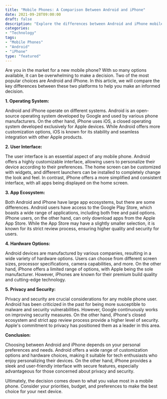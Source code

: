```yaml
--- 
title: "Mobile Phones: A Comparison Between Android and iPhone"
date: 2021-09-28T09:00:00
draft: false
description: "Explore the differences between Android and iPhone mobile phones and make an informed decision on your next purchase."
categories: 
- "Technology"
tags: 
- "Mobile Phones"
- "Android"
- "iPhone"
type: "featured"
--- 
```


Are you in the market for a new mobile phone? With so many options available, it can be overwhelming to make a decision. Two of the most popular choices are Android and iPhone. In this article, we will compare the key differences between these two platforms to help you make an informed decision.

**1. Operating System:** 

Android and iPhone operate on different systems. Android is an open-source operating system developed by Google and used by various phone manufacturers. On the other hand, iPhone uses iOS, a closed operating system developed exclusively for Apple devices. While Android offers more customization options, iOS is known for its stability and seamless integration with other Apple products.

**2. User Interface:**

The user interface is an essential aspect of any mobile phone. Android offers a highly customizable interface, allowing users to personalize their device according to their preferences. The home screen can be customized with widgets, and different launchers can be installed to completely change the look and feel. In contrast, iPhone offers a more simplified and consistent interface, with all apps being displayed on the home screen.

**3. App Ecosystem:**

Both Android and iPhone have large app ecosystems, but there are some differences. Android users have access to the Google Play Store, which boasts a wide range of applications, including both free and paid options. iPhone users, on the other hand, can only download apps from the Apple App Store. While the App Store may have a slightly smaller selection, it is known for its strict review process, ensuring higher quality and security for users.

**4. Hardware Options:**

Android devices are manufactured by various companies, resulting in a wide variety of hardware options. Users can choose from different screen sizes, processor specifications, camera capabilities, and more. On the other hand, iPhone offers a limited range of options, with Apple being the sole manufacturer. However, iPhones are known for their premium build quality and cutting-edge technology.

**5. Privacy and Security:**

Privacy and security are crucial considerations for any mobile phone user. Android has been criticized in the past for being more susceptible to malware and security vulnerabilities. However, Google continuously works on improving security measures. On the other hand, iPhone's closed ecosystem and strict app review process provide a higher level of security. Apple's commitment to privacy has positioned them as a leader in this area.

**Conclusion:**

Choosing between Android and iPhone depends on your personal preferences and needs. Android offers a wide range of customization options and hardware choices, making it suitable for tech enthusiasts who enjoy personalizing their devices. On the other hand, iPhone provides a sleek and user-friendly interface with secure features, especially advantageous for those concerned about privacy and security.

Ultimately, the decision comes down to what you value most in a mobile phone. Consider your priorities, budget, and preferences to make the best choice for your next device.
